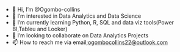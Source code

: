 - 👋 Hi, I’m @Ogombo-collins
- 👀 I’m interested in Data Analytics and Data Science
- 🌱 I’m currently learning Python, R, SQL and data viz tools(Power BI,Tableu and Looker)
- 💞️ I’m looking to collaborate on Data Analytics  Projects
- 📫 How to reach me via email;ogombocollins22@outlook.com

<!---
Ogombo-collins/Ogombo-collins is a ✨ special ✨ repository because its `README.md` (this file) appears on your GitHub profile.
You can click the Preview link to take a look at your changes.
--->
